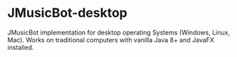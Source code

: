 # JMusicBot-desktop
JMusicBot implementation for desktop operating Systems (Windows, Linux, Mac). Works on traditional computers with vanilla Java 8+ and JavaFX installed.